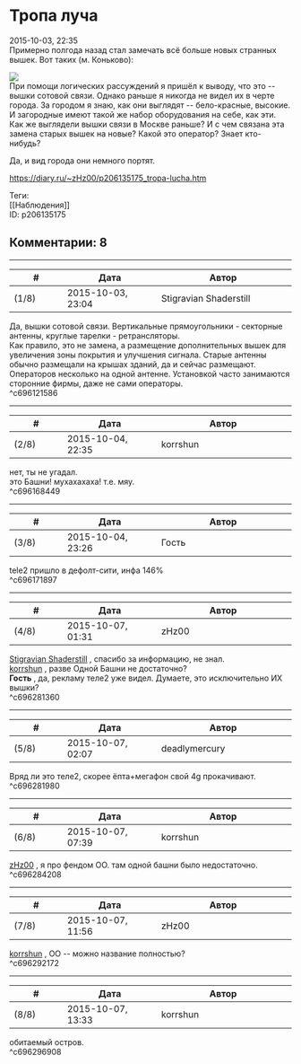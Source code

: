 Тропа луча
==========

  
2015-10-03, 22:35  
 Примерно полгода назад стал замечать всё больше новых странных вышек. Вот таких (м. Коньково):   
   
   [![](http://i.imgur.com/vpQObJhl.jpg)](http://i.imgur.com/vpQObJh.jpg)     
 При помощи логических рассуждений я пришёл к выводу, что это -- вышки сотовой связи. Однако раньше я никогда не видел их в черте города. За городом я знаю, как они выглядят -- бело-красные, высокие. И загородные имеют такой же набор оборудования на себе, как эти. Как же выглядели вышки связи в Москве раньше? И с чем связана эта замена старых вышек на новые? Какой это оператор? Знает кто-нибудь?   
   
 Да, и вид города они немного портят.   
  
<https://diary.ru/~zHz00/p206135175_tropa-lucha.htm>  
  
Теги:  
[[Наблюдения]]  
ID: p206135175  


Комментарии: 8
--------------

  


---



|         #         |              Дата              |                     Автор                     |           ID           |
| --- | --- | --- | --- |
| (1/8) | 2015-10-03, 23:04 | Stigravian Shaderstill | c696121586 |

  
 Да, вышки сотовой связи. Вертикальные прямоугольники - секторные антенны, круглые тарелки - ретрансляторы.   
 Как правило, это не замена, а размещение дополнительных вышек для увеличения зоны покрытия и улучшения сигнала. Старые антенны обычно размещали на крышах зданий, да и сейчас размещают.   
 Операторов несколько на одной антенне. Установкой часто занимаются сторонние фирмы, даже не сами операторы.   
 ^c696121586

---



|         #         |              Дата              |                     Автор                     |           ID           |
| --- | --- | --- | --- |
| (2/8) | 2015-10-04, 22:35 | korrshun | c696168449 |

  
 нет, ты не угадал.   
 это Башни! мухахахаха! т.е. мяу.   
 ^c696168449

---



|         #         |              Дата              |                     Автор                     |           ID           |
| --- | --- | --- | --- |
| (3/8) | 2015-10-04, 23:26 | Гость | c696171897 |

  
 tele2 пришло в дефолт-сити, инфа 146%   
 ^c696171897

---



|         #         |              Дата              |                     Автор                     |           ID           |
| --- | --- | --- | --- |
| (4/8) | 2015-10-07, 01:31 | zHz00 | c696281360 |

  
  [Stigravian Shaderstill](http://stigravian.diary.ru "Science, Death, Rock-n-Roll")  , спасибо за информацию, не знал.   
  [korrshun](http://Igel-kun.diary.ru "kimi wo shiranai monogatari")  , разве Одной Башни не достаточно?   
  **Гость**  , да, рекламу теле2 уже видел. Думаете, это исключительно ИХ вышки?   
 ^c696281360

---



|         #         |              Дата              |                     Автор                     |           ID           |
| --- | --- | --- | --- |
| (5/8) | 2015-10-07, 02:07 | deadlymercury | c696281980 |

  
 Вряд ли это теле2, скорее ёпта+мегафон свой 4g прокачивают.   
 ^c696281980

---



|         #         |              Дата              |                     Автор                     |           ID           |
| --- | --- | --- | --- |
| (6/8) | 2015-10-07, 07:39 | korrshun | c696284208 |

  
  [zHz00](https://zHz00.diary.ru "Untitled")  , я про фендом ОО. там одной башни было недостаточно.   
 ^c696284208

---



|         #         |              Дата              |                     Автор                     |           ID           |
| --- | --- | --- | --- |
| (7/8) | 2015-10-07, 11:56 | zHz00 | c696292172 |

  
  [korrshun](http://Igel-kun.diary.ru "kimi wo shiranai monogatari")  , OO -- можно название полностью?   
 ^c696292172

---



|         #         |              Дата              |                     Автор                     |           ID           |
| --- | --- | --- | --- |
| (8/8) | 2015-10-07, 13:33 | korrshun | c696296908 |

  
 обитаемый остров.   
 ^c696296908